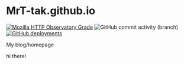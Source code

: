 ﻿# MrT-tak.github.io

[![Mozilla HTTP Observatory Grade](https://img.shields.io/mozilla-observatory/grade/MrT-tak.github.io?label=Mozilla%20Observatory)](https://observatory.mozilla.org/analyze/mrt-tak.github.io)
![GitHub commit activity (branch)](https://img.shields.io/github/commit-activity/m/MrT-tak/MrT-tak.github.io?color=brightgreen)
[![GitHub deployments](https://img.shields.io/github/deployments/mrt-tak/mrt-tak.github.io/github-pages?label=site%20status)](https://github.com/MrT-tak/MrT-tak.github.io/deployments/activity_log?environment=github-pages)

My blog/homepage

hi there!
